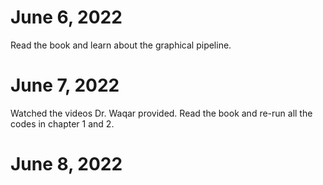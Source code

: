 # June 6, 2022

Read the book and learn about the graphical pipeline.

# June 7, 2022

Watched the videos Dr. Waqar provided.
Read the book and re-run all the codes in chapter 1 and 2.

# June 8, 2022
